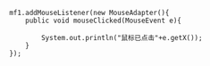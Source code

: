 		mf1.addMouseListener(new MouseAdapter(){
			public void mouseClicked(MouseEvent e){
				
				System.out.println("鼠标已点击"+e.getX());
			}
	    });
